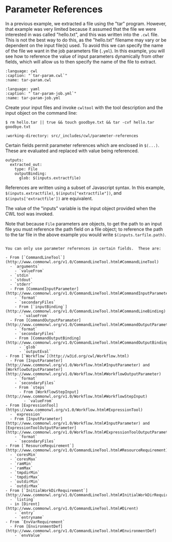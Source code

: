 # Parameter References

In a previous example, we extracted a file using the "tar" program.
However, that example was very limited because it assumed that the file
we were interested in was called "hello.txt", and this was written into the
`.cwl` file. This is not the best way to do this, as the "hello.txt" filename
may vary or be dependent on the input file(s) used.  To avoid this we can
specify the name of the file we want in the job parameters file (`.yml`). In
this example, you will see how to reference the value of input parameters
dynamically from other fields, which will allow us to then specify the name of
the file to extract.

```{literalinclude} /_includes/cwl/parameter-references/tar-param.cwl
:language: cwl
:caption: "`tar-param.cwl`"
:name: tar-param.cwl
```

```{literalinclude} /_includes/cwl/parameter-references/tar-param-job.yml
:language: yaml
:caption: "`tar-param-job.yml`"
:name: tar-param-job.yml
```

Create your input files and invoke `cwltool` with the tool description and the
input object on the command line:

```{code-block} console
$ rm hello.tar || true && touch goodbye.txt && tar -cvf hello.tar goodbye.txt
```

```{runcmd} cwltool tar-param.cwl tar-param-job.yml
:working-directory: src/_includes/cwl/parameter-references
```

Certain fields permit parameter references which are enclosed in `$(...)`.
These are evaluated and replaced with value being referenced.

```cwl
outputs:
  extracted_out:
    type: File
    outputBinding:
      glob: $(inputs.extractfile)
```

References are written using a subset of Javascript syntax.  In this
example, `$(inputs.extractfile)`, `$(inputs["extractfile"])`, and
`$(inputs['extractfile'])` are equivalent.

The value of the "inputs" variable is the input object provided when the
CWL tool was invoked.

Note that because `File` parameters are objects, to get the path to an
input file you must reference the path field on a file object; to
reference the path to the tar file in the above example you would write
`$(inputs.tarfile.path)`.

```{admonition} Where are parameter references allowed?

You can only use parameter references in certain fields.  These are:

- From [`CommandLineTool`](http://www.commonwl.org/v1.0/CommandLineTool.html#CommandLineTool)
  - `arguments`
    - `valueFrom`
  - `stdin`
  - `stdout`
  - `stderr`
  - From [CommandInputParameter](http://www.commonwl.org/v1.0/CommandLineTool.html#CommandInputParameter)
    - `format`
    - `secondaryFiles`
    - From [`inputBinding`](http://www.commonwl.org/v1.0/CommandLineTool.html#CommandLineBinding)
      - `valueFrom`
  - From [CommandOutputParamater](http://www.commonwl.org/v1.0/CommandLineTool.html#CommandOutputParameter)
    - `format`
    - `secondaryFiles`
    - From [CommandOutputBinding](http://www.commonwl.org/v1.0/CommandLineTool.html#CommandOutputBinding)
      - `glob`
      - `outputEval`
- From [`Workflow`](http://w3id.org/cwl/Workflow.html)
  - From [InputParameter](http://www.commonwl.org/v1.0/Workflow.html#InputParameter) and [WorkflowOutputParameter](http://www.commonwl.org/v1.0/Workflow.html#WorkflowOutputParameter)
    - `format`
    - `secondaryFiles`
    - From `steps`
      - From [WorkflowStepInput](http://www.commonwl.org/v1.0/Workflow.html#WorkflowStepInput)
        - `valueFrom`
- From [ExpressionTool](https://www.commonwl.org/v1.0/Workflow.html#ExpressionTool)
  - `expression`
  - From [InputParameter](http://www.commonwl.org/v1.0/Workflow.html#InputParameter) and [ExpressionToolOutputParameter](http://www.commonwl.org/v1.0/Workflow.html#ExpressionToolOutputParameter)
    - `format`
    - `secondaryFiles`
- From [`ResourceRequirement`](http://www.commonwl.org/v1.0/CommandLineTool.html#ResourceRequirement)
  - `coresMin`
  - `coresMax`
  - `ramMin`
  - `ramMax`
  - `tmpdirMin`
  - `tmpdirMax`
  - `outdirMin`
  - `outdirMax`
- From [`InitialWorkDirRequirement`](http://www.commonwl.org/v1.0/CommandLineTool.html#InitialWorkDirRequirement)
  - `listing`
  - in [Dirent](http://www.commonwl.org/v1.0/CommandLineTool.html#Dirent)
    - `entry`
    - `entryname`
- From `EnvVarRequirement`
  - From [EnvironmentDef](http://www.commonwl.org/v1.0/CommandLineTool.html#EnvironmentDef)
    - `envValue`
```
